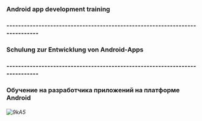 ### Android app development training
### ----------------------------------------------------------------------------
### Schulung zur Entwicklung von Android-Apps
### ----------------------------------------------------------------------------
### Обучение на разработчика приложений на платформе Android
###### ![9kA5](https://user-images.githubusercontent.com/69854595/201448079-28d50386-1f7c-4be5-a5d8-669d58fbc179.gif)
